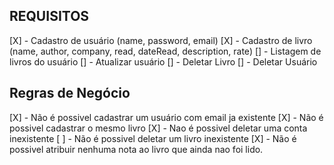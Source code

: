 ## REQUISITOS

[X] - Cadastro de usuário (name, password, email)
[X] - Cadastro de livro (name, author, company, read, dateRead, description, rate)
[] - Listagem de livros do usuário
[] - Atualizar usuário
[] - Deletar Livro
[] - Deletar Usuário

## Regras de Negócio

[X] - Não é possivel cadastrar um usuário com email ja existente
[X] - Não é possivel cadastrar o mesmo livro
[X] - Nao é possivel deletar uma conta inexistente
[ ] - Não é possivel deletar um livro inexistente
[X] - Não é possivel atribuir nenhuma nota ao livro que ainda nao foi lido.
